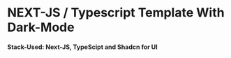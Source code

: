 # NEXT-JS / Typescript Template With Dark-Mode 

#### Stack-Used: Next-JS, TypeScipt and Shadcn for UI 

